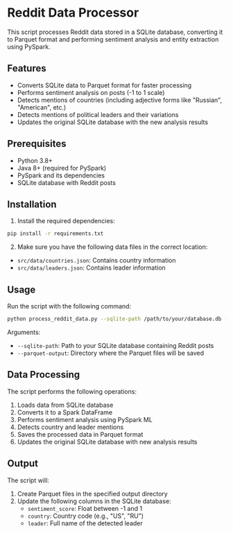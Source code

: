 # Reddit Data Processor

This script processes Reddit data stored in a SQLite database, converting it to Parquet format and performing sentiment analysis and entity extraction using PySpark.

## Features

- Converts SQLite data to Parquet format for faster processing
- Performs sentiment analysis on posts (-1 to 1 scale)
- Detects mentions of countries (including adjective forms like "Russian", "American", etc.)
- Detects mentions of political leaders and their variations
- Updates the original SQLite database with the new analysis results

## Prerequisites

- Python 3.8+
- Java 8+ (required for PySpark)
- PySpark and its dependencies
- SQLite database with Reddit posts

## Installation

1. Install the required dependencies:
```bash
pip install -r requirements.txt
```

2. Make sure you have the following data files in the correct location:
- `src/data/countries.json`: Contains country information
- `src/data/leaders.json`: Contains leader information

## Usage

Run the script with the following command:

```bash
python process_reddit_data.py --sqlite-path /path/to/your/database.db --parquet-output /path/to/output/directory
```

Arguments:
- `--sqlite-path`: Path to your SQLite database containing Reddit posts
- `--parquet-output`: Directory where the Parquet files will be saved

## Data Processing

The script performs the following operations:
1. Loads data from SQLite database
2. Converts it to a Spark DataFrame
3. Performs sentiment analysis using PySpark ML
4. Detects country and leader mentions
5. Saves the processed data in Parquet format
6. Updates the original SQLite database with new analysis results

## Output

The script will:
1. Create Parquet files in the specified output directory
2. Update the following columns in the SQLite database:
   - `sentiment_score`: Float between -1 and 1
   - `country`: Country code (e.g., "US", "RU")
   - `leader`: Full name of the detected leader 